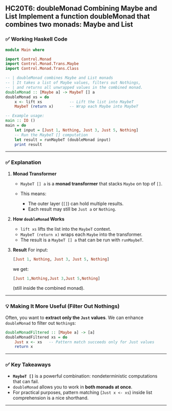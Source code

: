 HC20T6: doubleMonad Combining Maybe and List
Implement a function doubleMonad that combines two monads: Maybe and List
---

### ✅ **Working Haskell Code**

```haskell
module Main where

import Control.Monad
import Control.Monad.Trans.Maybe
import Control.Monad.Trans.Class

-- | doubleMonad combines Maybe and List monads
-- | It takes a list of Maybe values, filters out Nothings,
-- | and returns all unwrapped values in the combined monad.
doubleMonad :: [Maybe a] -> MaybeT [] a
doubleMonad xs = do
    x <- lift xs            -- Lift the list into MaybeT
    MaybeT (return x)       -- Wrap each Maybe into MaybeT

-- Example usage:
main :: IO ()
main = do
    let input = [Just 1, Nothing, Just 3, Just 5, Nothing]
    -- Run the MaybeT [] computation
    let result = runMaybeT (doubleMonad input)
    print result
```

---

### ✅ **Explanation**

1. **Monad Transformer**

   * `MaybeT [] a` is a **monad transformer** that stacks `Maybe` on top of `[]`.
   * This means:

     * The outer layer (`[]`) can hold multiple results.
     * Each result may still be `Just a` or `Nothing`.

2. **How `doubleMonad` Works**

   * `lift xs` lifts the list into the `MaybeT` context.
   * `MaybeT (return x)` wraps each `Maybe` into the transformer.
   * The result is a `MaybeT [] a` that can be run with `runMaybeT`.

3. **Result**
   For input:

   ```haskell
   [Just 1, Nothing, Just 3, Just 5, Nothing]
   ```

   we get:

   ```haskell
   [Just 1,Nothing,Just 3,Just 5,Nothing]
   ```

   (still inside the combined monad).

---

### 💡 Making It More Useful (Filter Out Nothings)

Often, you want to **extract only the `Just` values**.
We can enhance `doubleMonad` to filter out `Nothing`s:

```haskell
doubleMonadFiltered :: [Maybe a] -> [a]
doubleMonadFiltered xs = do
    Just x <- xs   -- Pattern match succeeds only for Just values
    return x
```
---

### ✅ Key Takeaways

* **`MaybeT []`** is a powerful combination: nondeterministic computations that can fail.
* `doubleMonad` allows you to work in **both monads at once**.
* For practical purposes, pattern matching (`Just x <- xs`) inside list comprehension is a nice shorthand.

---


